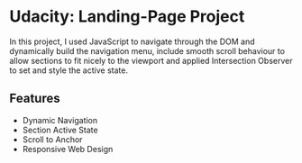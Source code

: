 # Udacity: Landing-Page Project
In this project, I used JavaScript to navigate through the DOM and dynamically build the navigation menu, include smooth scroll behaviour to allow sections to fit nicely to the viewport and applied Intersection Observer to set and style the active state.

## Features

- Dynamic Navigation
- Section Active State
- Scroll to Anchor
- Responsive Web Design



